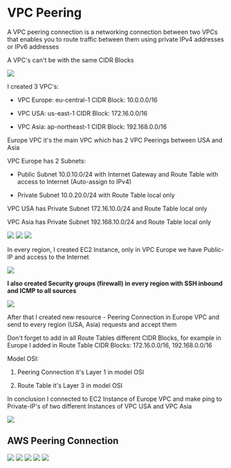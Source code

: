 # VPC Peering
A VPC peering connection is a networking connection between two VPCs that enables you to route traffic between them using private IPv4 addresses or IPv6 addresses

A VPC's can't be with the same CIDR Blocks

<img src="https://github.com/MatveyGuralskiy/AWS/blob/main/VPC_Peering/Screens/Result.png?raw=true">

I created 3 VPC's:

- VPC Europe: eu-central-1 CIDR Block: 10.0.0.0/16

- VPC USA: us-east-1 CIDR Block: 172.16.0.0/16

- VPC Asia: ap-northeast-1 CIDR Block: 192.168.0.0/16

Europe VPC it's the main VPC which has 2 VPC Peerings between USA and Asia

VPC Europe has 2 Subnets:

- Public Subnet 10.0.10.0/24 with Internet Gateway and Route Table with access to Internet (Auto-assign to IPv4)

- Private Subnet 10.0.20.0/24 with Route Table local only

VPC USA has Private Subnet 172.16.10.0/24 and Route Table local only

VPC Asia has Private Subnet 192.168.10.0/24 and Route Table local only

<img src="https://github.com/MatveyGuralskiy/AWS/blob/main/VPC_Peering/Screens/VPC-Europe.png?raw=true">

<img src="https://github.com/MatveyGuralskiy/AWS/blob/main/VPC_Peering/Screens/VPC-USA.png?raw=true">

<img src="https://github.com/MatveyGuralskiy/AWS/blob/main/VPC_Peering/Screens/Subnet-Europe.png?raw=true">

In every region, I created EC2 Instance, only in VPC Europe we have Public-IP and access to the Internet

<img src="https://github.com/MatveyGuralskiy/AWS/blob/main/VPC_Peering/Screens/Instance-Europe.png?raw=true">

**I also created Security groups (firewall) in every region with SSH inbound and ICMP to all sources**

<img src="https://github.com/MatveyGuralskiy/AWS/blob/main/VPC_Peering/Screens/AWS-SG.png?raw=true">

After that I created new resource - Peering Connection in Europe VPC and send to every region (USA, Asia) requests and accept them

Don't forget to add in all Route Tables different CIDR Blocks, for example in Europe I added in Route Table CIDR Blocks: 172.16.0.0/16, 192.168.0.0/16

Model OSI:

1. Peering Connection it's Layer 1 in model OSI

2. Route Table it's Layer 3 in model OSI

In conclusion I connected to EC2 Instance of Europe VPC and make ping to Private-IP's of two different Instances of VPC USA and VPC Asia

<img src="https://github.com/MatveyGuralskiy/AWS/blob/main/VPC_Peering/Screens/Result-Answer.png?raw=true">

## AWS Peering Connection
<img src="https://github.com/MatveyGuralskiy/AWS/blob/main/VPC_Peering/Screens/Peering-Connection-1.png?raw=true">

<img src="https://github.com/MatveyGuralskiy/AWS/blob/main/VPC_Peering/Screens/Peering-Connection-2.png?raw=true">

<img src="https://github.com/MatveyGuralskiy/AWS/blob/main/VPC_Peering/Screens/Peering-Connection-3.png?raw=true">

<img src="https://github.com/MatveyGuralskiy/AWS/blob/main/VPC_Peering/Screens/Peering-Connection-4.png?raw=true">

<img src="https://github.com/MatveyGuralskiy/AWS/blob/main/VPC_Peering/Screens/Peering-Connection-5.png?raw=true">
